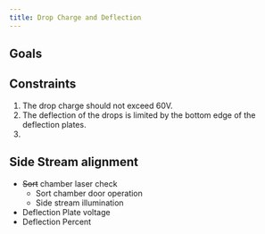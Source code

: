 ```yaml
---
title: Drop Charge and Deflection
---
```


## Goals

 

## Constraints

1.  The drop charge should not exceed 60V.
2.  The deflection of the drops is limited by the bottom edge of the deflection plates.
3.  

## Side Stream alignment

-   ~~Sort~~ chamber laser check
    -   Sort chamber door operation
    -   Side stream illumination
-   Deflection Plate voltage 
-   Deflection Percent
